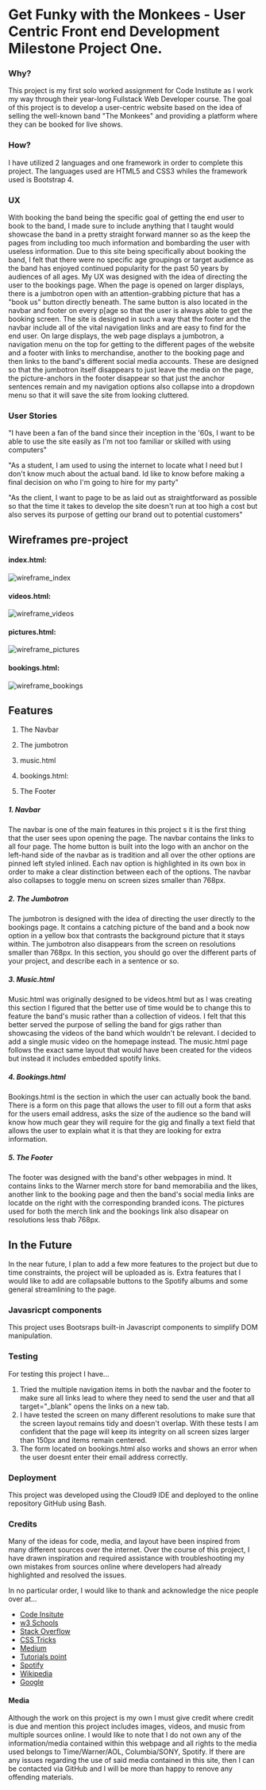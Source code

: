 # Get Funky with the Monkees - User Centric Front end Development Milestone Project One. 

### Why?

This project is my first solo worked assignment for Code Institute as I work my way through their year-long Fullstack Web Developer course. 
The goal of this project is to develop a user-centric website based on the idea of selling the well-known band "The Monkees" and providing a platform where they can be booked for live shows. 

### How? 

I have utilized 2 languages and one framework in order to complete this project. The languages used are HTML5 and CSS3 whiles the framework used is Bootstrap 4.

### UX

With booking the band being the specific goal of getting the end user to book to the band, I made sure to include anything that I taught would showcase the band in a pretty straight forward manner so as the keep the pages from including too much information and bombarding the user with useless information. Due to this site being specifically about booking the band, I felt that there were no specific age groupings or target audience as the band has enjoyed continued popularity for the past 50 years by audiences of all ages.
My UX was designed with the idea of directing the user to the bookings page. When the page is opened on larger displays, there is a jumbotron open with an attention-grabbing picture that has a "book us" button directly beneath. The same button is also located in the navbar and footer on every p[age so that the user is always able to get the booking screen.
The site is designed in such a way that the footer and the navbar include all of the vital navigation links and are easy to find for the end user. 
On large displays, the web page displays a jumbotron, a navigation menu on the top for getting to the different pages of the website and a footer with links to merchandise, another to the booking page and then links to the band's different social media accounts.
These are designed so that the jumbotron itself disappears to just leave the media on the page, the picture-anchors in the footer disappear so that just the anchor sentences remain and my navigation options also collapse into a dropdown menu so that it will save the site from looking cluttered.


### User Stories

"I have been a fan of the band since their inception in the '60s, I want to be able to use the site easily as I'm not too familiar or skilled with using computers"

"As a student, I am used to using the internet to locate what I need but I don't know much about the actual band. Id like to know before making a final decision on who I'm going to hire for my party" 

"As the client, I want to page to be as laid out as straightforward as possible so that the time it takes to develop the site doesn't run at too high a cost but also serves its purpose of getting our brand out to potential customers"

## Wireframes pre-project

#### index.html:
![wireframe_index](https://github.com/Didgerydont/user-centric-frontend-development-milestone-project/blob/master/wireframes/index.png?raw=true "index.html")

#### videos.html:

![wireframe_videos](https://github.com/Didgerydont/user-centric-frontend-development-milestone-project/blob/master/wireframes/videos.png?raw=true "videos.html")

#### pictures.html:

![wireframe_pictures](https://github.com/Didgerydont/user-centric-frontend-development-milestone-project/blob/master/wireframes/pictures.png?raw=true "pictures.html")

#### bookings.html: 
![wireframe_bookings](https://github.com/Didgerydont/user-centric-frontend-development-milestone-project/blob/master/wireframes/Book_the_boys.png?raw=true "bookings.html")


## Features

1. The Navbar

2. The jumbotron 

3. music.html

4. bookings.html:

5. The Footer 

##### 1. Navbar

The navbar is one of the main features in this project s it is the first thing that the user sees upon opening the page. The navbar contains the links to all four page. The home button is built into the logo with an anchor on the left-hand side of the
navbar as is tradition and all over the other options are pinned left styled inlined. Each nav option is highlighted in its own box in order to make a clear distinction between each of the options. The navbar also collapses to toggle menu on screen sizes smaller than 768px.

##### 2. The Jumbotron
The jumbotron is designed with the idea of directing the user directly to the bookings page. It contains a catching picture of the band and a book now option in a yellow box that contrasts the background picture that it stays within. The jumbotron also disappears from the screen on resolutions smaller than 768px.
In this section, you should go over the different parts of your project, and describe each in a sentence or so.

##### 3. Music.html

Music.html was originally designed to be videos.html but as I was creating this section I figured that the better use of time would be to change this to feature the band's music rather than a collection of videos. I felt that this better served the purpose of selling the band for gigs rather than showcasing the videos of the band which wouldn't be relevant. I decided to add a single music video on the homepage instead. The music.html page follows the exact same layout that would have been created for the videos but instead it includes embedded spotify links. 

##### 4. Bookings.html

Bookings.html is the section in which the user can actually book the band. There is a form on this page that allows the user to fill out a form that asks for the users email address, asks the size of the audience so the band will know how much gear they will require for the gig and finally a text field that allows the user to explain what it is that they are looking for extra information.

##### 5. The Footer

The footer was designed with the band's other webpages in mind. It contains links to the Warner merch store for band memorabilia and the likes, another link to the booking page and then the band's social media links are locatde on the right with the corresponding branded icons. The pictures used for both the merch link and the bookings link also disapear on resolutions less thab 768px.


## In the Future

In the near future, I plan to add a few more features to the project but due to time constraints, the project will be uploaded as is. Extra features that I would like to add are collapsable buttons to the Spotify albums and some general streamlining to the page.

### Javasricpt components
This project uses Bootsraps built-in Javascript components to simplify DOM manipulation.

### Testing

For testing this project I have... 

1. Tried the multiple navigation items in both the navbar and the footer to make sure all links lead to where they need to send the user and that all target="_blank" opens the links on a new tab.
2. I have tested the screen on many different resolutions to make sure that the screen layout remains tidy and doesn't overlap. With these tests I am confident that the page will keep its integrity on all screen sizes larger than 150px and items remain centered.
3. The form located on bookings.html also works and shows an error when the user doesnt enter their email address correctly. 


### Deployment

This project was developed using the Cloud9 IDE and deployed to the online repository GitHub using Bash. 



### Credits
Many of the ideas for code, media, and layout have been inspired from many different sources over the internet. Over the course of this project, I have drawn inspiration and required assistance with troubleshooting my own mistakes from sources online where developers had already highlighted and resolved the issues. 

In no particular order, I would like to thank and acknowledge the nice people over at... 

+ [Code Insitute](https://codeinstitute.net/) 
+ [w3 Schools](https://www.w3schools.com/) 
+ [Stack Overflow](https://stackoverflow.com/) 
+ [CSS Tricks](https://css-tricks.com/) 
+ [Medium](https://medium.com/) 
+ [Tutorials point](https://www.tutorialspoint.com/) 
+ [Spotify](https://spotify.com/) 
+ [Wikipedia](https://wikipedia.com/) 
+ [Google](https://google.com/) 

#### Media 
Although the work on this project is my own I must give credit where credit is due and mention this project includes images, videos, and music from multiple sources online. I would like to note that I do not own any of the information/media contained within this webpage and all rights to the media used belongs to Time/Warner/AOL, Columbia/SONY, Spotify. If there are any issues regarding the use of said media contained in this site, then I can be contacted via GitHub and I will be more than happy to renove any offending materials. 
